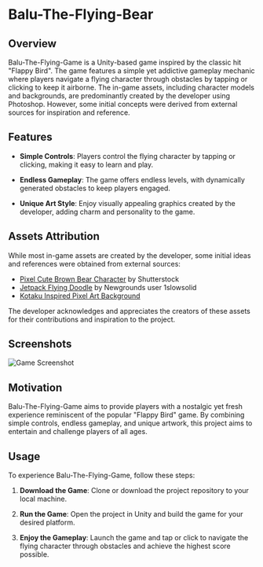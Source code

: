 # Balu-The-Flying-Bear

## Overview

Balu-The-Flying-Game is a Unity-based game inspired by the classic hit "Flappy Bird". The game features a simple yet addictive gameplay mechanic where players navigate a flying character through obstacles by tapping or clicking to keep it airborne. The in-game assets, including character models and backgrounds, are predominantly created by the developer using Photoshop. However, some initial concepts were derived from external sources for inspiration and reference.

## Features

- **Simple Controls**: Players control the flying character by tapping or clicking, making it easy to learn and play.
  
- **Endless Gameplay**: The game offers endless levels, with dynamically generated obstacles to keep players engaged.

- **Unique Art Style**: Enjoy visually appealing graphics created by the developer, adding charm and personality to the game.

## Assets Attribution

While most in-game assets are created by the developer, some initial ideas and references were obtained from external sources:

- [Pixel Cute Brown Bear Character](https://www.shutterstock.com/image-illustration/pixel-cute-brown-bear-character-2244574739) by Shutterstock
- [Jetpack Flying Doodle](https://www.newgrounds.com/art/view/1slowsolid/jetpack-flying-doodle) by Newgrounds user 1slowsolid
- [Kotaku Inspired Pixel Art Background](https://bearpursuit.wordpress.com/wp-content/uploads/2014/02/kotaku.png)

The developer acknowledges and appreciates the creators of these assets for their contributions and inspiration to the project.

## Screenshots

![Game Screenshot](https://github.com/BaluIT-ist/Balu-The-Flying-Game/assets/122810689/f225f1f6-fc37-4a59-aff2-93e92405f051)

## Motivation

Balu-The-Flying-Game aims to provide players with a nostalgic yet fresh experience reminiscent of the popular "Flappy Bird" game. By combining simple controls, endless gameplay, and unique artwork, this project aims to entertain and challenge players of all ages.

## Usage

To experience Balu-The-Flying-Game, follow these steps:

1. **Download the Game**: Clone or download the project repository to your local machine.

2. **Run the Game**: Open the project in Unity and build the game for your desired platform.

3. **Enjoy the Gameplay**: Launch the game and tap or click to navigate the flying character through obstacles and achieve the highest score possible.


